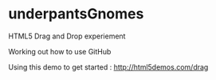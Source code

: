 underpantsGnomes
================

HTML5 Drag and Drop experiement

Working out how to use GitHub

Using this demo to get started : http://html5demos.com/drag
